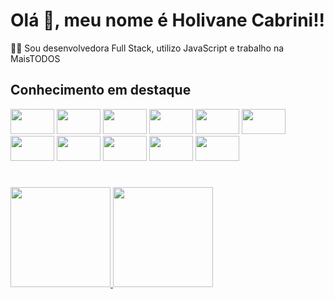 # Olá 👋, meu nome é Holivane Cabrini!!
👩‍💻 Sou desenvolvedora Full Stack, utilizo JavaScript e trabalho na MaisTODOS

## Conhecimento em destaque

<div>
  <img src="https://cdn.jsdelivr.net/gh/devicons/devicon/icons/vscode/vscode-original.svg" width="70" height="40"/>
  <img src="https://cdn.jsdelivr.net/gh/devicons/devicon/icons/javascript/javascript-original.svg" width="70" height="40"/>
  <img src="https://cdn.jsdelivr.net/gh/devicons/devicon/icons/typescript/typescript-original.svg" width="70" height="40"/>
  <img src="https://cdn.jsdelivr.net/gh/devicons/devicon/icons/linux/linux-original.svg" width="70" height="40"/>
  <img src="https://cdn.jsdelivr.net/gh/devicons/devicon/icons/html5/html5-original.svg" width="70" height="40"/>
  <img src="https://cdn.jsdelivr.net/gh/devicons/devicon/icons/css3/css3-original.svg" width="70" height="40"/>
  <img src="https://cdn.jsdelivr.net/gh/devicons/devicon/icons/vuejs/vuejs-original.svg" width="70" height="40"/>
  <img src="https://cdn.jsdelivr.net/gh/devicons/devicon/icons/angularjs/angularjs-original.svg" width="70" height="40"/>
  <img src="https://cdn.jsdelivr.net/gh/devicons/devicon/icons/git/git-original.svg" width="70" height="40"/>
  <img src="https://cdn.jsdelivr.net/gh/devicons/devicon/icons/nodejs/nodejs-original.svg" width="70" height="40"/>
  <img src="https://cdn.jsdelivr.net/gh/devicons/devicon/icons/npm/npm-original-wordmark.svg" width="70" height="40"/>
</div>

#

<div>
<a href="https://github.com/holivane-maistodos">
<img height="160em" src="https://github-readme-stats.vercel.app/api/top-langs/?username=holivane-maistodos&layout=compact&langs_count=7&theme=dracula"/>
<img height="160em" src="https://github-readme-stats.vercel.app/api?username=holivane-maistodos&show_icons=true&theme=dracula&include_all_commits=true&count_private=true"/>
</div>

<!---
holivane-maistodos/holivane-maistodos is a ✨ special ✨ repository because its `README.md` (this file) appears on your GitHub profile.
You can click the Preview link to take a look at your changes.
--->
